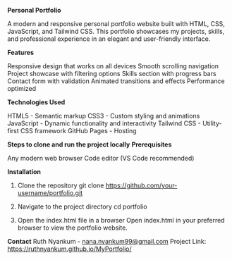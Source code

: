 **Personal Portfolio**

A modern and responsive personal portfolio website built with HTML, CSS, JavaScript, and Tailwind CSS. This portfolio showcases my projects, skills, and professional experience in an elegant and user-friendly interface.

**Features**

Responsive design that works on all devices
Smooth scrolling navigation
Project showcase with filtering options
Skills section with progress bars
Contact form with validation
Animated transitions and effects
Performance optimized

**Technologies Used**

HTML5 - Semantic markup
CSS3 - Custom styling and animations
JavaScript - Dynamic functionality and interactivity
Tailwind CSS - Utility-first CSS framework
GitHub Pages - Hosting

**Steps to clone and run the project locally**
**Prerequisites**

Any modern web browser
Code editor (VS Code recommended)

**Installation**

1. Clone the repository
git clone https://github.com/your-username/portfolio.git

2. Navigate to the project directory
cd portfolio

3. Open the index.html file in a browser
Open index.html in your preferred browser to view the portfolio website.

**Contact**
Ruth Nyankum - nana.nyankum99@gmail.com
Project Link: https://ruthnyankum.github.io/MyPortfolio/
